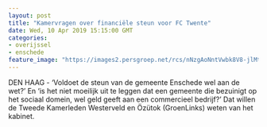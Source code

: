 ```yaml
---
layout: post
title: "Kamervragen over financiële steun voor FC Twente"
date: Wed, 10 Apr 2019 15:15:00 GMT
categories: 
- overijssel 
- enschede 
feature_image: "https://images2.persgroep.net/rcs/nNzgAoNntVwbk8V8-jlMtnVeUUQ/diocontent/102152554/_fitwidth/400/?appId=21791a8992982cd8da851550a453bd7f&quality=0.7"
---
```


DEN HAAG - ‘Voldoet de steun van de gemeente Enschede wel aan de wet?’ En ‘is het niet moeilijk uit te leggen dat een gemeente die bezuinigt op het sociaal domein, wel geld geeft aan een commercieel bedrijf?’ Dat willen de Tweede Kamerleden Westerveld en Özütok (GroenLinks) weten van het kabinet.

